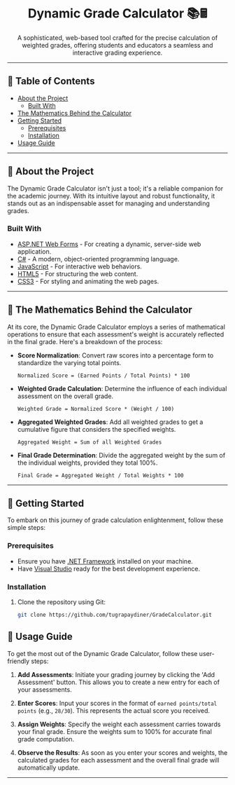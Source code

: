 <div align="center">
  
# Dynamic Grade Calculator 📚🖩

A sophisticated, web-based tool crafted for the precise calculation of weighted grades, offering students and educators a seamless and interactive grading experience.

</div>

---

## 📖 Table of Contents

- [About the Project](#about-the-project)
  - [Built With](#built-with)
- [The Mathematics Behind the Calculator](#the-mathematics-behind-the-calculator)
- [Getting Started](#getting-started)
  - [Prerequisites](#prerequisites)
  - [Installation](#installation)
- [Usage Guide](#usage-guide)

---

## 🌟 About the Project

The Dynamic Grade Calculator isn't just a tool; it's a reliable companion for the academic journey. With its intuitive layout and robust functionality, it stands out as an indispensable asset for managing and understanding grades.

### Built With

- [ASP.NET Web Forms](https://dotnet.microsoft.com/apps/aspnet/web-forms) - For creating a dynamic, server-side web application.
- [C#](https://docs.microsoft.com/en-us/dotnet/csharp/) - A modern, object-oriented programming language.
- [JavaScript](https://developer.mozilla.org/en-US/docs/Web/JavaScript) - For interactive web behaviors.
- [HTML5](https://developer.mozilla.org/en-US/docs/Web/Guide/HTML/HTML5) - For structuring the web content.
- [CSS3](https://developer.mozilla.org/en-US/docs/Web/CSS) - For styling and animating the web pages.

---

## 🧮 The Mathematics Behind the Calculator

At its core, the Dynamic Grade Calculator employs a series of mathematical operations to ensure that each assessment's weight is accurately reflected in the final grade. Here's a breakdown of the process:

- **Score Normalization**: Convert raw scores into a percentage form to standardize the varying total points.
  
  `Normalized Score = (Earned Points / Total Points) * 100`

- **Weighted Grade Calculation**: Determine the influence of each individual assessment on the overall grade.
  
  `Weighted Grade = Normalized Score * (Weight / 100)`

- **Aggregated Weighted Grades**: Add all weighted grades to get a cumulative figure that considers the specified weights.
  
  `Aggregated Weight = Sum of all Weighted Grades`

- **Final Grade Determination**: Divide the aggregated weight by the sum of the individual weights, provided they total 100%.
  
  `Final Grade = Aggregated Weight / Total Weights * 100`

---

## 🚦 Getting Started

To embark on this journey of grade calculation enlightenment, follow these simple steps:

### Prerequisites

- Ensure you have [.NET Framework](https://dotnet.microsoft.com/download/dotnet-framework) installed on your machine.
- Have [Visual Studio](https://visualstudio.microsoft.com/) ready for the best development experience.

### Installation

1. Clone the repository using Git:
   ```sh
   git clone https://github.com/tugrapaydiner/GradeCalculator.git

## 📐 Usage Guide

To get the most out of the Dynamic Grade Calculator, follow these user-friendly steps:

1. **Add Assessments**: Initiate your grading journey by clicking the 'Add Assessment' button. This allows you to create a new entry for each of your assessments.
   
2. **Enter Scores**: Input your scores in the format of `earned points/total points` (e.g., `28/30`). This represents the actual score you received.

3. **Assign Weights**: Specify the weight each assessment carries towards your final grade. Ensure the weights sum to 100% for accurate final grade computation.

4. **Observe the Results**: As soon as you enter your scores and weights, the calculated grades for each assessment and the overall final grade will automatically update.

---
